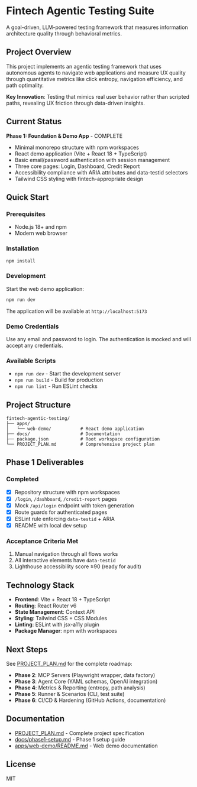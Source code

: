 # Fintech Agentic Testing Suite

A goal-driven, LLM-powered testing framework that measures information architecture quality through behavioral metrics.

## Project Overview

This project implements an agentic testing framework that uses autonomous agents to navigate web applications and measure UX quality through quantitative metrics like click entropy, navigation efficiency, and path optimality.

**Key Innovation**: Testing that mimics real user behavior rather than scripted paths, revealing UX friction through data-driven insights.

## Current Status

**Phase 1: Foundation & Demo App** - COMPLETE

- Minimal monorepo structure with npm workspaces
- React demo application (Vite + React 18 + TypeScript)
- Basic email/password authentication with session management
- Three core pages: Login, Dashboard, Credit Report
- Accessibility compliance with ARIA attributes and data-testid selectors
- Tailwind CSS styling with fintech-appropriate design

## Quick Start

### Prerequisites

- Node.js 18+ and npm
- Modern web browser

### Installation

```bash
npm install
```

### Development

Start the web demo application:

```bash
npm run dev
```

The application will be available at `http://localhost:5173`

### Demo Credentials

Use any email and password to login. The authentication is mocked and will accept any credentials.

### Available Scripts

- `npm run dev` - Start the development server
- `npm run build` - Build for production
- `npm run lint` - Run ESLint checks

## Project Structure

```
fintech-agentic-testing/
├── apps/
│   └── web-demo/           # React demo application
├── docs/                   # Documentation
├── package.json            # Root workspace configuration
└── PROJECT_PLAN.md         # Comprehensive project plan
```

## Phase 1 Deliverables

### Completed

- [x] Repository structure with npm workspaces
- [x] `/login`, `/dashboard`, `/credit-report` pages
- [x] Mock `/api/login` endpoint with token generation
- [x] Route guards for authenticated pages
- [x] ESLint rule enforcing `data-testid` + ARIA
- [x] README with local dev setup

### Acceptance Criteria Met

1. Manual navigation through all flows works
2. All interactive elements have `data-testid`
3. Lighthouse accessibility score ≥90 (ready for audit)

## Technology Stack

- **Frontend**: Vite + React 18 + TypeScript
- **Routing**: React Router v6
- **State Management**: Context API
- **Styling**: Tailwind CSS + CSS Modules
- **Linting**: ESLint with jsx-a11y plugin
- **Package Manager**: npm with workspaces

## Next Steps

See [PROJECT_PLAN.md](./PROJECT_PLAN.md) for the complete roadmap:

- **Phase 2**: MCP Servers (Playwright wrapper, data factory)
- **Phase 3**: Agent Core (YAML schemas, OpenAI integration)
- **Phase 4**: Metrics & Reporting (entropy, path analysis)
- **Phase 5**: Runner & Scenarios (CLI, test suite)
- **Phase 6**: CI/CD & Hardening (GitHub Actions, documentation)

## Documentation

- [PROJECT_PLAN.md](./PROJECT_PLAN.md) - Complete project specification
- [docs/phase1-setup.md](./docs/phase1-setup.md) - Phase 1 setup guide
- [apps/web-demo/README.md](./apps/web-demo/README.md) - Web demo documentation

## License

MIT

